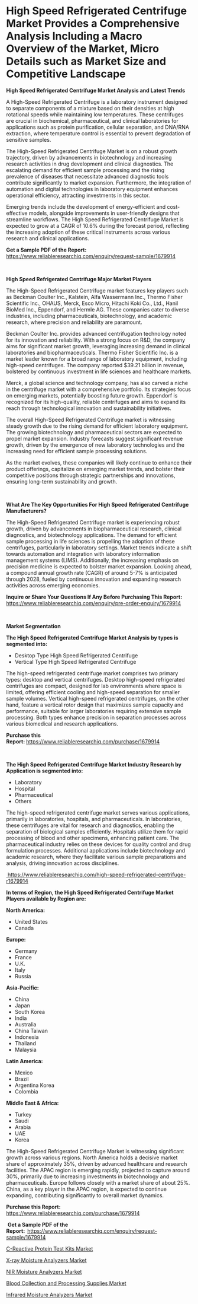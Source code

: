 <p><h1>High Speed Refrigerated Centrifuge Market Provides a Comprehensive Analysis Including a Macro Overview of the Market, Micro Details such as Market Size and Competitive Landscape</h1></p><p><strong>High Speed Refrigerated Centrifuge Market Analysis and Latest Trends</strong></p>
<p><p>A High-Speed Refrigerated Centrifuge is a laboratory instrument designed to separate components of a mixture based on their densities at high rotational speeds while maintaining low temperatures. These centrifuges are crucial in biochemical, pharmaceutical, and clinical laboratories for applications such as protein purification, cellular separation, and DNA/RNA extraction, where temperature control is essential to prevent degradation of sensitive samples.</p><p>The High-Speed Refrigerated Centrifuge Market is on a robust growth trajectory, driven by advancements in biotechnology and increasing research activities in drug development and clinical diagnostics. The escalating demand for efficient sample processing and the rising prevalence of diseases that necessitate advanced diagnostic tools contribute significantly to market expansion. Furthermore, the integration of automation and digital technologies in laboratory equipment enhances operational efficiency, attracting investments in this sector.</p><p>Emerging trends include the development of energy-efficient and cost-effective models, alongside improvements in user-friendly designs that streamline workflows. The High Speed Refrigerated Centrifuge Market is expected to grow at a CAGR of 10.6% during the forecast period, reflecting the increasing adoption of these critical instruments across various research and clinical applications.</p></p>
<p><strong>Get a Sample PDF of the Report:&nbsp;</strong> <a href="https://www.reliableresearchiq.com/enquiry/request-sample/1679914?utm_campaign=1088&utm_medium=2&utm_source=Github&utm_content=ia&utm_term=14102024&utm_id=high-speed-refrigerated-centrifuge">https://www.reliableresearchiq.com/enquiry/request-sample/1679914</a></p>
<p>&nbsp;</p>
<p><strong>High Speed Refrigerated Centrifuge Major Market Players</strong></p>
<p><p>The High-Speed Refrigerated Centrifuge market features key players such as Beckman Coulter Inc., Kalstein, Alfa Wassermann Inc., Thermo Fisher Scientific Inc., OHAUS, Merck, Esco Micro, Hitachi Koki Co., Ltd., Hanil BioMed Inc., Eppendorf, and Hermle AG. These companies cater to diverse industries, including pharmaceuticals, biotechnology, and academic research, where precision and reliability are paramount.</p><p>Beckman Coulter Inc. provides advanced centrifugation technology noted for its innovation and reliability. With a strong focus on R&D, the company aims for significant market growth, leveraging increasing demand in clinical laboratories and biopharmaceuticals. Thermo Fisher Scientific Inc. is a market leader known for a broad range of laboratory equipment, including high-speed centrifuges. The company reported $39.21 billion in revenue, bolstered by continuous investment in life sciences and healthcare markets.</p><p>Merck, a global science and technology company, has also carved a niche in the centrifuge market with a comprehensive portfolio. Its strategies focus on emerging markets, potentially boosting future growth. Eppendorf is recognized for its high-quality, reliable centrifuges and aims to expand its reach through technological innovation and sustainability initiatives.</p><p>The overall High-Speed Refrigerated Centrifuge market is witnessing steady growth due to the rising demand for efficient laboratory equipment. The growing biotechnology and pharmaceutical sectors are expected to propel market expansion. Industry forecasts suggest significant revenue growth, driven by the emergence of new laboratory technologies and the increasing need for efficient sample processing solutions.</p><p>As the market evolves, these companies will likely continue to enhance their product offerings, capitalize on emerging market trends, and bolster their competitive positions through strategic partnerships and innovations, ensuring long-term sustainability and growth.</p></p>
<p>&nbsp;</p>
<p><strong>What Are The Key Opportunities For High Speed Refrigerated Centrifuge Manufacturers?</strong></p>
<p><p>The High-Speed Refrigerated Centrifuge market is experiencing robust growth, driven by advancements in biopharmaceutical research, clinical diagnostics, and biotechnology applications. The demand for efficient sample processing in life sciences is propelling the adoption of these centrifuges, particularly in laboratory settings. Market trends indicate a shift towards automation and integration with laboratory information management systems (LIMS). Additionally, the increasing emphasis on precision medicine is expected to bolster market expansion. Looking ahead, a compound annual growth rate (CAGR) of around 5-7% is anticipated through 2028, fueled by continuous innovation and expanding research activities across emerging economies.</p></p>
<p><strong>Inquire or Share Your Questions If Any Before Purchasing This Report:</strong> <a href="https://www.reliableresearchiq.com/enquiry/pre-order-enquiry/1679914?utm_campaign=1088&utm_medium=2&utm_source=Github&utm_content=ia&utm_term=14102024&utm_id=high-speed-refrigerated-centrifuge">https://www.reliableresearchiq.com/enquiry/pre-order-enquiry/1679914</a></p>
<p>&nbsp;</p>
<p><strong>Market Segmentation</strong></p>
<p><strong>The High Speed Refrigerated Centrifuge Market Analysis by types is segmented into:</strong></p>
<p><ul><li>Desktop Type High Speed Refrigerated Centrifuge</li><li>Vertical Type High Speed Refrigerated Centrifuge</li></ul></p>
<p><p>The high-speed refrigerated centrifuge market comprises two primary types: desktop and vertical centrifuges. Desktop high-speed refrigerated centrifuges are compact, designed for lab environments where space is limited, offering efficient cooling and high-speed separation for smaller sample volumes. Vertical high-speed refrigerated centrifuges, on the other hand, feature a vertical rotor design that maximizes sample capacity and performance, suitable for larger laboratories requiring extensive sample processing. Both types enhance precision in separation processes across various biomedical and research applications.</p></p>
<p><strong>Purchase this Report:&nbsp;</strong><a href="https://www.reliableresearchiq.com/purchase/1679914?utm_campaign=1088&utm_medium=2&utm_source=Github&utm_content=ia&utm_term=14102024&utm_id=high-speed-refrigerated-centrifuge">https://www.reliableresearchiq.com/purchase/1679914</a></p>
<p>&nbsp;</p>
<p><strong>The High Speed Refrigerated Centrifuge Market Industry Research by Application is segmented into:</strong></p>
<p><ul><li>Laboratory</li><li>Hospital</li><li>Pharmaceutical</li><li>Others</li></ul></p>
<p><p>The high-speed refrigerated centrifuge market serves various applications, primarily in laboratories, hospitals, and pharmaceuticals. In laboratories, these centrifuges are vital for research and diagnostics, enabling the separation of biological samples efficiently. Hospitals utilize them for rapid processing of blood and other specimens, enhancing patient care. The pharmaceutical industry relies on these devices for quality control and drug formulation processes. Additional applications include biotechnology and academic research, where they facilitate various sample preparations and analysis, driving innovation across disciplines.</p></p>
<p><a href="https://www.reliableresearchiq.com/high-speed-refrigerated-centrifuge-r1679914?utm_campaign=1088&utm_medium=2&utm_source=Github&utm_content=ia&utm_term=14102024&utm_id=high-speed-refrigerated-centrifuge">&nbsp;https://www.reliableresearchiq.com/high-speed-refrigerated-centrifuge-r1679914</a></p>
<p><strong>In terms of Region, the High Speed Refrigerated Centrifuge Market Players available by Region are:</strong></p>
<p>
    <p> <strong> North America: </strong>
        <ul>
            <li>United States</li>
            <li>Canada</li>
        </ul>
        </p> 
    <p> <strong> Europe: </strong>
        <ul>
            <li>Germany</li>
            <li>France</li>
            <li>U.K.</li>
            <li>Italy</li>
            <li>Russia</li>
        </ul>
        </p> 
    <p> <strong> Asia-Pacific: </strong>
        <ul>
            <li>China</li>
            <li>Japan</li>
            <li>South Korea</li>
            <li>India</li>
            <li>Australia</li>
            <li>China Taiwan</li>
            <li>Indonesia</li>
            <li>Thailand</li>
            <li>Malaysia</li>
        </ul>
        </p> 
    <p> <strong> Latin America: </strong>
        <ul>
            <li>Mexico</li>
            <li>Brazil</li>
            <li>Argentina Korea</li>
            <li>Colombia</li>
        </ul>
        </p> 
    <p> <strong> Middle East & Africa: </strong>
        <ul>
            <li>Turkey</li>
            <li>Saudi</li>
            <li>Arabia</li>
            <li>UAE</li>
            <li>Korea</li>
        </ul>
    </p>
    </p>
<p><p>The High-Speed Refrigerated Centrifuge Market is witnessing significant growth across various regions. North America holds a decisive market share of approximately 35%, driven by advanced healthcare and research facilities. The APAC region is emerging rapidly, projected to capture around 30%, primarily due to increasing investments in biotechnology and pharmaceuticals. Europe follows closely with a market share of about 25%. China, as a key player in the APAC region, is expected to continue expanding, contributing significantly to overall market dynamics.</p></p>
<p><strong>Purchase this Report: </strong><a href="https://www.reliableresearchiq.com/purchase/1679914?utm_campaign=1088&utm_medium=2&utm_source=Github&utm_content=ia&utm_term=14102024&utm_id=high-speed-refrigerated-centrifuge">https://www.reliableresearchiq.com/purchase/1679914</a></p>
<p>&nbsp;<strong>Get a Sample PDF of the Report:&nbsp;&nbsp;</strong><a href="https://www.reliableresearchiq.com/enquiry/request-sample/1679914?utm_campaign=1088&utm_medium=2&utm_source=Github&utm_content=ia&utm_term=14102024&utm_id=high-speed-refrigerated-centrifuge">https://www.reliableresearchiq.com/enquiry/request-sample/1679914</a></p>
<p><strong></strong></p>
<p><p><a href="https://github.com/rovj3gerson/Market-Research-Report-List-1/blob/main/c-reactive-protein-test-kits-market.md?utm_campaign=1088&utm_medium=2&utm_source=Github&utm_content=ia&utm_term=14102024&utm_id=high-speed-refrigerated-centrifuge">C-Reactive Protein Test Kits Market</a></p><p><a href="https://www.linkedin.com/pulse/x-ray-moisture-analyzers-market-pulse-135-expansion-unn0c?trk=public_post_embed_feed-article-content&utm_campaign=1088&utm_medium=2&utm_source=Github&utm_content=ia&utm_term=14102024&utm_id=high-speed-refrigerated-centrifuge">X-ray Moisture Analyzers Market</a></p><p><a href="https://www.linkedin.com/pulse/nir-moisture-analyzers-market-size-share-analysis-growth-uskjf?utm_campaign=1088&utm_medium=2&utm_source=Github&utm_content=ia&utm_term=14102024&utm_id=high-speed-refrigerated-centrifuge">NIR Moisture Analyzers Market</a></p><p><a href="https://github.com/maq4brod/Market-Research-Report-List-1/blob/main/blood-collection-and-processing-supplies-market.md?utm_campaign=1088&utm_medium=2&utm_source=Github&utm_content=ia&utm_term=14102024&utm_id=high-speed-refrigerated-centrifuge">Blood Collection and Processing Supplies Market</a></p><p><a href="https://www.linkedin.com/pulse/infrared-moisture-analyzers-market-outlook-current-assessment-fo8pc?trk=public_post_embed_feed-article-content&utm_campaign=1088&utm_medium=2&utm_source=Github&utm_content=ia&utm_term=14102024&utm_id=high-speed-refrigerated-centrifuge">Infrared Moisture Analyzers Market</a></p></p>
